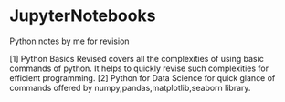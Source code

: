 # JupyterNotebooks
Python notes by me for revision

[1] Python Basics Revised covers all the complexities of using basic commands of python.
It helps to quickly revise such complexities for efficient programming.
[2] Python for Data Science for quick glance of commands offered by numpy,pandas,matplotlib,seaborn library.
